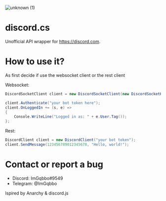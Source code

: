 ![unknown (1)](https://user-images.githubusercontent.com/78982354/163561001-f588bd8f-3325-4125-b94a-99eeec293d6d.png)
# discord.cs
Unofficial API wrapper for https://discord.com.

# How to use it?
As first decide if use the websocket client or the rest client

Websocket:
```csharp
DiscordSocketClient client = new DiscordSocketClient(new DiscordSocketHandler() { ApiVersion = ApiVersion.V9 });

client.Authenticate("your bot token here");
client.OnLoggedIn += (s, e) => 
{
    Console.WriteLine("Logged in as: " + e.User.Tag());
};
```

Rest:
```csharp
DiscordClient client = new DiscordClient("your bot token");
client.SendMessage(123456789012345678, "Hello, world!");
```

# Contact or report a bug
- Discord: ImGqbbo#9549
- Telegram: @ImGqbbo

Ispired by Anarchy & discord.js
